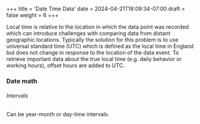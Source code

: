 +++
title = 'Date Time Data'
date = 2024-04-21T18:09:34-07:00
draft = false
weight = 6
+++

Local time is relative to the location in which the data point was recorded which can introduce challenges with comparing data from distant geographic locations. Typically the solution for this problem is to use universal standard time (UTC) which is defined as the local time in England but does not change in response to the location of the data event. To retrieve important data about the true local time (e.g. daily behavior or working hours), offset hours are added to UTC.

### Date math

###### Intervals

Can be year-month or day-time intervals.
